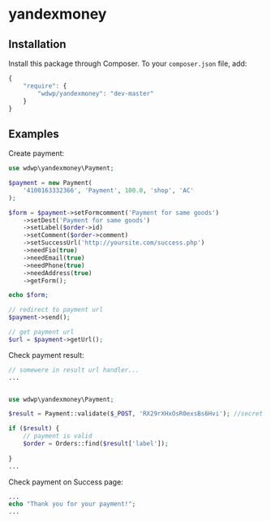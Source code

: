 # yandexmoney


## Installation

Install this package through Composer. To your `composer.json` file, add:
```js
{
    "require": {
        "wdwp/yandexmoney": "dev-master"
    }
}
```

## Examples

Create payment:
```php
use wdwp\yandexmoney\Payment;

$payment = new Payment(
    '4100163332366', 'Payment', 100.0, 'shop', 'AC'
);

$form = $payment->setFormcomment('Payment for same goods')
    ->setDest('Payment for same goods')
    ->setLabel($order->id)
    ->setComment($order->comment)
    ->setSuccessUrl('http://yoursite.com/success.php')
    ->needFio(true)
    ->needEmail(true)
    ->needPhone(true)
    ->needAddress(true)
    ->getForm();

echo $form;

// redirect to payment url
$payment->send();
```
```php
// get payment url
$url = $payment->getUrl();
```

Check payment result:
```php
// somewere in result url handler...
...


use wdwp\yandexmoney\Payment;

$result = Payment::validate($_POST, 'RX29rXHxOsR0exsBs6Hvi'); //secret word

if ($result) {
    // payment is valid
    $order = Orders::find($result['label']);      
   
}
...
```

Check payment on Success page:
```php
...
echo "Thank you for your payment!";
...
```
